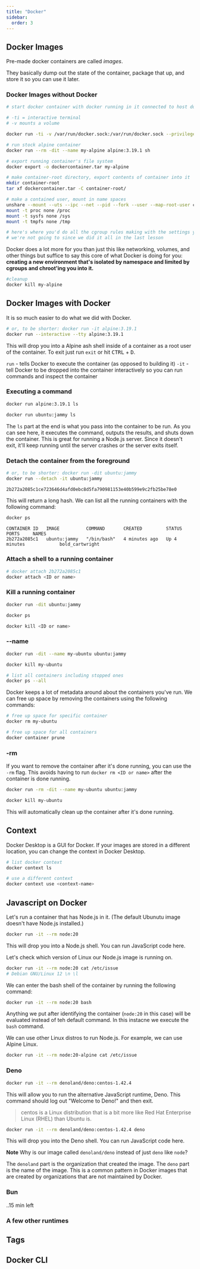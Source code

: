 ```yaml
---
title: "Docker"
sidebar:
  order: 3
---
```


## Docker Images

Pre-made docker containers are called _images_.

They basically dump out the state of the container, package that up, and store it so you can use it later.

### Docker Images without Docker

```bash
# start docker container with docker running in it connected to host docker daemon

# -ti = interactive terminal
# -v mounts a volume

docker run -ti -v /var/run/docker.sock:/var/run/docker.sock --privileged --rm --name docker-host docker:26.0.1-cli
```

```bash
# run stock alpine container
docker run --rm -dit --name my-alpine alpine:3.19.1 sh

# export running container's file system
docker export -o dockercontainer.tar my-alpine

# make container-root directory, export contents of container into it
mkdir container-root
tar xf dockercontainer.tar -C container-root/

# make a contained user, mount in name spaces
unshare --mount --uts --ipc --net --pid --fork --user --map-root-user chroot $PWD/container-root ash # this also does chroot for us
mount -t proc none /proc
mount -t sysfs none /sys
mount -t tmpfs none /tmp

# here's where you'd do all the cgroup rules making with the settings you wanted to
# we're not going to since we did it all in the last lesson
```

Docker does a lot more for you than just this like networking, volumes, and other things but suffice to say this core of what Docker is doing for you: **creating a new environment that's isolated by namespace and limited by cgroups and chroot'ing you into it.**

```bash
#cleanup
docker kill my-alpine
```

## Docker Images with Docker

It is so much easier to do what we did with Docker.

```bash
# or, to be shorter: docker run -it alpine:3.19.1
docker run --interactive --tty alpine:3.19.1
```

This will drop you into a Alpine ash shell inside of a container as a root user of the container. To exit just run `exit` or hit <kbd>CTRL</kbd> + <kbd>D</kbd>.

`run` - tells Docker to execute the container (as opposed to building it)
`-it` - tell Docker to be dropped into the container interactively so you can run commands and inspect the container

### Executing a command

```bash
docker run alpine:3.19.1 ls
```

```bash
docker run ubuntu:jammy ls
```

The `ls` part at the end is what you pass into the container to be run. As you can see here, it executes the command, outputs the results, and shuts down the container. This is great for running a Node.js server. Since it doesn't exit, it'll keep running until the server crashes or the server exits itself.

### Detach the container from the foreground

```bash
# or, to be shorter: docker run -dit ubuntu:jammy
docker run --detach -it ubuntu:jammy
```

```
2b272a2085c1ce723646d4afd0ebc8d5fa790981153e40b599e9c2fb25be78e0
```

This will return a long hash. We can list all the running containers with the following command:

```bash
docker ps
```

```
CONTAINER ID   IMAGE          COMMAND       CREATED         STATUS         PORTS     NAMES
2b272a2085c1   ubuntu:jammy   "/bin/bash"   4 minutes ago   Up 4 minutes             bold_cartwright
```

### Attach a shell to a running container

```bash
# docker attach 2b272a2085c1
docker attach <ID or name>
```

### Kill a running container

```bash
docker run -dit ubuntu:jammy

docker ps

docker kill <ID or name>
```

### --name

```bash
docker run -dit --name my-ubuntu ubuntu:jammy

docker kill my-ubuntu
```

```bash
# list all containers including stopped ones
docker ps --all
```

Docker keeps a lot of metadata around about the containers you've run. We can free up space by removing the containers using the following commands:

```bash
# free up space for specific container
docker rm my-ubuntu
```

```bash
# free up space for all containers
docker container prune
```

### -rm

If you want to remove the container after it's done running, you can use the `-rm` flag. This avoids having to run `docker rm <ID or name>` after the container is done running.

```bash
docker run -rm -dit --name my-ubuntu ubuntu:jammy

docker kill my-ubuntu
```

This will automatically clean up the container after it's done running.

## Context

Docker Desktop is a GUI for Docker. If your images are stored in a different location, you can change the context in Docker Desktop.

```bash
# list docker context
docker context ls
```

```bash
# use a different context
docker context use <context-name>
```

## Javascript on Docker

Let's run a container that has Node.js in it. (The default Ubunutu image doesn't have Node.js installed.)

```bash
docker run -it --rm node:20
```

This will drop you into a Node.js shell. You can run JavaScript code here.

Let's check which version of Linux our Node.js image is running on.

```bash
docker run -it --rm node:20 cat /etc/issue
# Debian GNU/Linux 12 \n \l
```

We can enter the bash shell of the container by running the following command:

```bash
docker run -it --rm node:20 bash
```

Anything we put after identifying the container (`node:20` in this case) will be evaluated instead of teh default command. In this instacne we execute the `bash` command.

We can use other Linux distros to run Node.js. For example, we can use Alpine Linux.

```bash
docker run -it --rm node:20-alpine cat /etc/issue
```

### Deno

```bash
docker run -it --rm denoland/deno:centos-1.42.4
```

This will allow you to run the alternative JavaScript runtime, Deno. This command should log out "Welcome to Deno!" and then exit.

> centos is a Linux distribution that is a bit more like Red Hat Enterprise Linux (RHEL) than Ubuntu is.

```bash
docker run -it --rm denoland/deno:centos-1.42.4 deno
```

This will drop you into the Deno shell. You can run JavaScript code here.

**Note** Why is our image called `denoland/deno` instead of just `deno` like `node`?

The `denoland` part is the organization that created the image. The `deno` part is the name of the image. This is a common pattern in Docker images that are created by organizations that are not maintained by Docker.

### Bun

..15 min left

### A few other runtimes

## Tags

## Docker CLI
